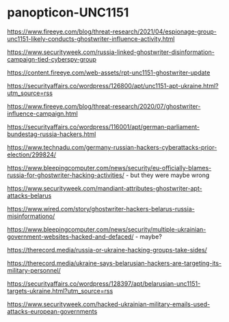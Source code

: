 # panopticon-UNC1151

https://www.fireeye.com/blog/threat-research/2021/04/espionage-group-unc1151-likely-conducts-ghostwriter-influence-activity.html

https://www.securityweek.com/russia-linked-ghostwriter-disinformation-campaign-tied-cyberspy-group

https://content.fireeye.com/web-assets/rpt-unc1151-ghostwriter-update

https://securityaffairs.co/wordpress/126800/apt/unc1151-apt-ukraine.html?utm_source=rss

https://www.fireeye.com/blog/threat-research/2020/07/ghostwriter-influence-campaign.html

https://securityaffairs.co/wordpress/116001/apt/german-parliament-bundestag-russia-hackers.html

https://www.technadu.com/germany-russian-hackers-cyberattacks-prior-election/299824/

https://www.bleepingcomputer.com/news/security/eu-officially-blames-russia-for-ghostwriter-hacking-activities/ - but they were maybe wrong

https://www.securityweek.com/mandiant-attributes-ghostwriter-apt-attacks-belarus

https://www.wired.com/story/ghostwriter-hackers-belarus-russia-misinformationo/

https://www.bleepingcomputer.com/news/security/multiple-ukrainian-government-websites-hacked-and-defaced/ - maybe?

https://therecord.media/russia-or-ukraine-hacking-groups-take-sides/

https://therecord.media/ukraine-says-belarusian-hackers-are-targeting-its-military-personnel/

https://securityaffairs.co/wordpress/128397/apt/belarusian-unc1151-targets-ukraine.html?utm_source=rss

https://www.securityweek.com/hacked-ukrainian-military-emails-used-attacks-european-governments

